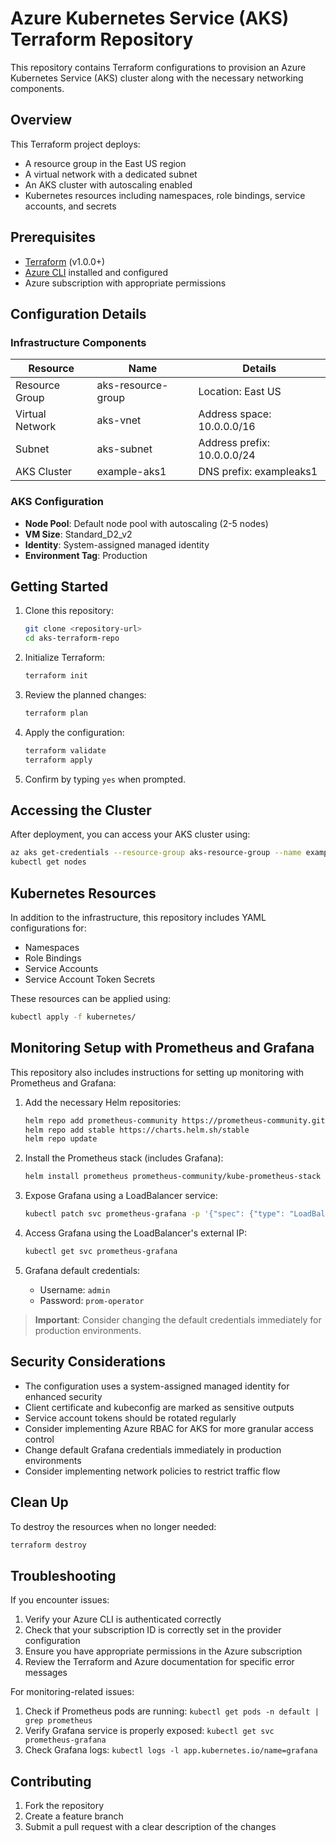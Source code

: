 # Azure Kubernetes Service (AKS) Terraform Repository

This repository contains Terraform configurations to provision an Azure Kubernetes Service (AKS) cluster along with the necessary networking components.

## Overview

This Terraform project deploys:
- A resource group in the East US region
- A virtual network with a dedicated subnet
- An AKS cluster with autoscaling enabled
- Kubernetes resources including namespaces, role bindings, service accounts, and secrets

## Prerequisites

- [Terraform](https://www.terraform.io/downloads.html) (v1.0.0+)
- [Azure CLI](https://docs.microsoft.com/en-us/cli/azure/install-azure-cli) installed and configured
- Azure subscription with appropriate permissions

## Configuration Details

### Infrastructure Components

| Resource | Name | Details |
|----------|------|---------|
| Resource Group | aks-resource-group | Location: East US |
| Virtual Network | aks-vnet | Address space: 10.0.0.0/16 |
| Subnet | aks-subnet | Address prefix: 10.0.0.0/24 |
| AKS Cluster | example-aks1 | DNS prefix: exampleaks1 |

### AKS Configuration

- **Node Pool**: Default node pool with autoscaling (2-5 nodes)
- **VM Size**: Standard_D2_v2
- **Identity**: System-assigned managed identity
- **Environment Tag**: Production

## Getting Started

1. Clone this repository:
   ```bash
   git clone <repository-url>
   cd aks-terraform-repo
   ```

2. Initialize Terraform:
   ```bash
   terraform init
   ```

3. Review the planned changes:
   ```bash
   terraform plan
   ```

4. Apply the configuration:
   ```bash
   terraform validate
   terraform apply
   ```

5. Confirm by typing `yes` when prompted.

## Accessing the Cluster

After deployment, you can access your AKS cluster using:

```bash
az aks get-credentials --resource-group aks-resource-group --name example-aks1
kubectl get nodes
```

## Kubernetes Resources

In addition to the infrastructure, this repository includes YAML configurations for:
- Namespaces
- Role Bindings
- Service Accounts
- Service Account Token Secrets

These resources can be applied using:

```bash
kubectl apply -f kubernetes/
```

## Monitoring Setup with Prometheus and Grafana

This repository also includes instructions for setting up monitoring with Prometheus and Grafana:

1. Add the necessary Helm repositories:
   ```bash
   helm repo add prometheus-community https://prometheus-community.github.io/helm-charts
   helm repo add stable https://charts.helm.sh/stable
   helm repo update
   ```

2. Install the Prometheus stack (includes Grafana):
   ```bash
   helm install prometheus prometheus-community/kube-prometheus-stack
   ```

3. Expose Grafana using a LoadBalancer service:
   ```bash
   kubectl patch svc prometheus-grafana -p '{"spec": {"type": "LoadBalancer"}}'
   ```

4. Access Grafana using the LoadBalancer's external IP:
   ```bash
   kubectl get svc prometheus-grafana
   ```

5. Grafana default credentials:
   - Username: `admin`
   - Password: `prom-operator`

> **Important**: Consider changing the default credentials immediately for production environments.

## Security Considerations

- The configuration uses a system-assigned managed identity for enhanced security
- Client certificate and kubeconfig are marked as sensitive outputs
- Service account tokens should be rotated regularly
- Consider implementing Azure RBAC for AKS for more granular access control
- Change default Grafana credentials immediately in production environments
- Consider implementing network policies to restrict traffic flow

## Clean Up

To destroy the resources when no longer needed:

```bash
terraform destroy
```

## Troubleshooting

If you encounter issues:
1. Verify your Azure CLI is authenticated correctly
2. Check that your subscription ID is correctly set in the provider configuration
3. Ensure you have appropriate permissions in the Azure subscription
4. Review the Terraform and Azure documentation for specific error messages

For monitoring-related issues:
1. Check if Prometheus pods are running: `kubectl get pods -n default | grep prometheus`
2. Verify Grafana service is properly exposed: `kubectl get svc prometheus-grafana`
3. Check Grafana logs: `kubectl logs -l app.kubernetes.io/name=grafana`

## Contributing

1. Fork the repository
2. Create a feature branch
3. Submit a pull request with a clear description of the changes